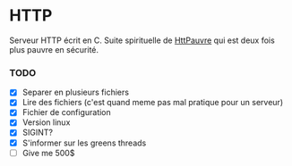 # HTTP
Serveur HTTP écrit en C.
Suite spirituelle de [HttPauvre](https://github.com/Giant-T/HttPauvre) qui est deux fois plus pauvre en sécurité.

### TODO
 - [x] Separer en plusieurs fichiers
 - [x] Lire des fichiers (c'est quand meme pas mal pratique pour un serveur)
 - [x] Fichier de configuration
 - [x] Version linux
 - [x] SIGINT?
 - [x] S'informer sur les greens threads
 - [ ] Give me 500$ 
